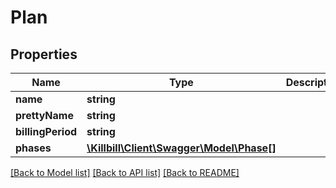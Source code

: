 # Plan

## Properties
Name | Type | Description | Notes
------------ | ------------- | ------------- | -------------
**name** | **string** |  | [optional] 
**prettyName** | **string** |  | [optional] 
**billingPeriod** | **string** |  | [optional] 
**phases** | [**\Killbill\Client\Swagger\Model\Phase[]**](Phase.md) |  | [optional] 

[[Back to Model list]](../README.md#documentation-for-models) [[Back to API list]](../README.md#documentation-for-api-endpoints) [[Back to README]](../README.md)

